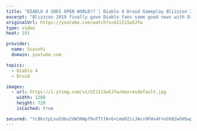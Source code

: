 ```yaml
---
title: "DIABLO 4 GOES OPEN WORLD!? | Diablo 4 Druid Gameplay Blizzcon 2019"
excerpt: "Blizzcon 2019 finally gave Diablo fans some good news with Diablo 4 not only being announced, but playable at the show floor! We'll react / analyze the Diablo ..."
originalUrl: https://youtube.com/watch?v=UIiIi5w5Jfw
type: video
heat: 191

provider:
  name: Scyushi
  domain: youtube.com

topics:
  - Diablo 4
  - Druid

images:
  - url: https://i.ytimg.com/vi/UIiIi5w5Jfw/maxresdefault.jpg
    width: 1280
    height: 720
    isCached: true

secured: "tc8kstpLxvEdbv2VW3KWpf9vFTtfA+6+LmeRZicJAc+9FHx4F+ohh02whHSwp+ezkp3ANzptJuMKlbpSeswbR91Et72Z4xhPHmZHRWcg8AZXRdIYoA/+SpAe2eH0YlAEDiG2rBgC3KRi3d3mJKaIJfXIhDrDqBlnm3K5WOJVFPn2qQkQQkJdme57D+R8aa7dCvwiAxgx1z5n+07LkFLkDx4H8zMf9YLsBquraG+eJroUsOEQqkGyfgOWpL8WTj49mg6iaPzycJR5WUZPv3JRLvdDh1nOWkCMxKBXuZ+2njsytW4oVNJbwge5YULgpUy8U6Seog94TPPPKy9Si8lhm6jiWIojtrX5lL64DEZ6ZZExr9/fwQtVuX2ckoPkFt+JzZeHGpNKZIva5+EmFvlBcw==;SZKtcIoagAjaMMzJ2/QDuA=="
---
```


